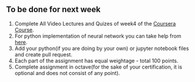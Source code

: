 ## To be done for next week

1. Complete All Video Lectures and Quizes of week4 of the [Coursera Course](https://www.coursera.org/learn/machine-learning).
2. For python implementation of neural network you can take help from [here](https://towardsdatascience.com/how-to-build-your-own-neural-network-from-scratch-in-python-68998a08e4f6).
3. Add your python(if you are doing by your own) or jupyter notebook files and create pull request.
4. Each part of the assignment has equal weightage - total 100 points.
5. Complete assignment in octave(for the sake of your certification, it is optional and does not consist of any point).

